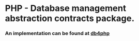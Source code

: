 # PHP - Database management abstraction contracts package.

### An implementation can be found at [db4php](https://github.com/reglue/db4php)